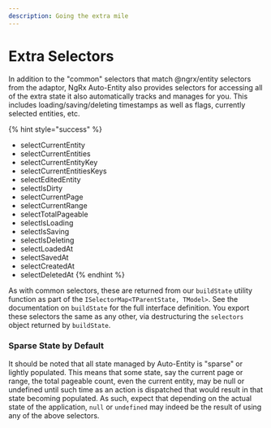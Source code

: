 ```yaml
---
description: Going the extra mile
---
```


# Extra Selectors

In addition to the "common" selectors that match @ngrx/entity selectors from the adaptor, NgRx Auto-Entity also provides selectors for accessing all of the extra state it also automatically tracks and manages for you. This includes loading/saving/deleting timestamps as well as flags, currently selected entities, etc.

{% hint style="success" %}
* selectCurrentEntity
* selectCurrentEntities
* selectCurrentEntityKey
* selectCurrentEntitiesKeys
* selectEditedEntity
* selectIsDirty
* selectCurrentPage
* selectCurrentRange
* selectTotalPageable
* selectIsLoading
* selectIsSaving
* selectIsDeleting
* selectLoadedAt
* selectSavedAt
* selectCreatedAt
* selectDeletedAt
{% endhint %}

As with common selectors, these are returned from our `buildState` utility function as part of the `ISelectorMap<TParentState, TModel>`. See the documentation on `buildState` for the full interface definition. You export these selectors the same as any other, via destructuring the `selectors` object returned by `buildState`.

### Sparse State by Default

It should be noted that all state managed by Auto-Entity is "sparse" or lightly populated. This means that some state, say the current page or range, the total pageable count, even the current entity, may be null or undefined until such time as an action is dispatched that would result in that state becoming populated. As such, expect that depending on the actual state of the application, `null` or `undefined` may indeed be the result of using any of the above selectors. 

